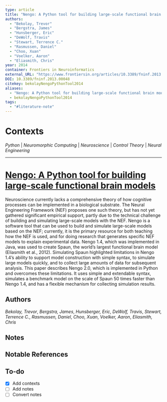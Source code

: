 ```yaml
---
type: article
title: "Nengo: A Python tool for building large-scale functional brain models"
authors:
  - "Bekolay, Trevor"
  - "Bergstra, James"
  - "Hunsberger, Eric"
  - "DeWolf, Travis"
  - "Stewart, Terrence C."
  - "Rasmussen, Daniel"
  - "Choo, Xuan"
  - "Voelker, Aaron"
  - "Eliasmith, Chris"
year: 2014
container: Frontiers in Neuroinformatics
external_URL: "https://www.frontiersin.org/articles/10.3389/fninf.2013.00048/full"
DOI: 10.3389/fninf.2013.00048
citekey: bekolayNengoPythonTool2014
aliases:
  - "Nengo: A Python tool for building large-scale functional brain models"
  - bekolayNengoPythonTool2014
tags:
  - "#literature-note"
---
```


# Contexts

*Python* | *Neuromorphic Computing* | *Neuroscience* | *Control Theory* | *Neural Engineering*

---

# [Nengo: A Python tool for building large-scale functional brain models](zotero://select/items/bekolayNengoPythonTool2014)

Neuroscience currently lacks a comprehensive theory of how cognitive processes can be implemented in a biological substrate. The Neural Engineering Framework (NEF) proposes one such theory, but has not yet gathered significant empirical support, partly due to the technical challenge of building and simulating large-scale models with the NEF. Nengo is a software tool that can be used to build and simulate large-scale models based on the NEF; currently, it is the primary resource for both teaching how the NEF is used, and for doing research that generates specific NEF models to explain experimental data. Nengo 1.4, which was implemented in Java, was used to create Spaun, the world’s largest functional brain model (Eliasmith et al., 2012). Simulating Spaun highlighted limitations in Nengo 1.4’s ability to support model construction with simple syntax, to simulate large models quickly, and to collect large amounts of data for subsequent analysis. This paper describes Nengo 2.0, which is implemented in Python and overcomes these limitations. It uses simple and extendable syntax, simulates a benchmark model on the scale of Spaun 50 times faster than Nengo 1.4, and has a flexible mechanism for collecting simulation results.

## Authors

*Bekolay, Trevor*, *Bergstra, James*, *Hunsberger, Eric*, *DeWolf, Travis*, *Stewart, Terrence C.*, *Rasmussen, Daniel*, *Choo, Xuan*, *Voelker, Aaron*, *Eliasmith, Chris*

## Notes

### 

## Notable References

## To-do

* [x] Add contexts
* [ ] Add notes
* [ ] Convert notes
